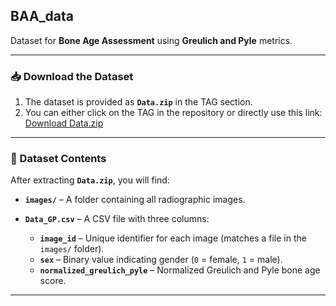 ## BAA\_data

Dataset for **Bone Age Assessment** using **Greulich and Pyle** metrics.

---

### 📥 Download the Dataset

1. The dataset is provided as **`Data.zip`** in the TAG section.
2. You can either click on the TAG in the repository or directly use this link:
   [Download Data.zip](https://github.com/TeodoroRafael/BAA_data/releases/tag/Data)

---

### 📂 Dataset Contents

After extracting **`Data.zip`**, you will find:

* **`images/`** – A folder containing all radiographic images.
* **`Data_GP.csv`** – A CSV file with three columns:

  * **`image_id`** – Unique identifier for each image (matches a file in the `images/` folder).
  * **`sex`** – Binary value indicating gender (`0` = female, `1` = male).
  * **`normalized_greulich_pyle`** – Normalized Greulich and Pyle bone age score.

---


